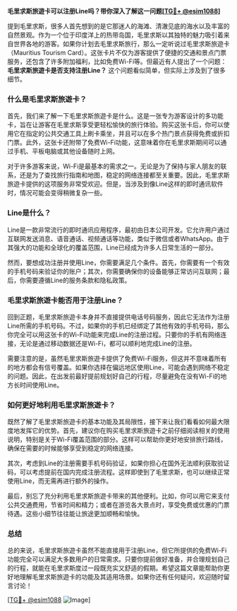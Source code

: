 **毛里求斯旅遊卡可以注册Line吗？带你深入了解这一问题[[TG💪+ @esim1088](https://t.me/s/esim1088)]**

提到毛里求斯，很多人首先想到的是它那迷人的海滩、清澈见底的海水以及丰富的自然景观。作为一个位于印度洋上的热带岛国，毛里求斯以其独特的魅力吸引着来自世界各地的游客。如果你计划去毛里求斯旅行，那么一定听说过毛里求斯旅遊卡（Mauritius Tourism Card）。这张卡片不仅为游客提供了便捷的交通和景点门票服务，还包含了许多附加福利，比如免费Wi-Fi等。但最近有人提出了一个问题：**毛里求斯旅遊卡是否支持注册Line？** 这个问题看似简单，但实际上涉及到了很多细节。

### **什么是毛里求斯旅遊卡？**

首先，我们来了解一下毛里求斯旅遊卡是什么。这是一张专为游客设计的多功能卡，旨在让游客在毛里求斯享受更轻松愉快的旅行体验。购买这张卡后，你可以使用它在指定的公共交通工具上刷卡乘坐，并且可以在多个热门景点获得免费或折扣门票。此外，这张卡还附带了免费Wi-Fi功能，这意味着你在毛里求斯期间可以通过手机、平板电脑或其他设备随时上网。

对于许多游客来说，Wi-Fi是最基本的需求之一。无论是为了保持与家人朋友的联系，还是为了查找旅行指南和地图，稳定的网络连接都至关重要。因此，毛里求斯旅遊卡提供的这项服务非常受欢迎。但是，当涉及到像Line这样的即时通讯软件时，情况可能会变得稍微复杂一些。

### **Line是什么？**

Line是一款非常流行的即时通讯应用程序，最初由日本公司开发。它允许用户通过互联网发送消息、语音通话、视频通话等功能，类似于微信或者WhatsApp。由于其强大的功能和全球化的覆盖范围，Line已经成为许多人日常生活的一部分。

然而，要想成功注册并使用Line，你需要满足几个条件。首先，你需要有一个有效的手机号码来验证你的账户；其次，你需要确保你的设备能够正常访问互联网；最后，你需要遵循Line的服务条款和隐私政策。

### **毛里求斯旅遊卡能否用于注册Line？**

回到正题，毛里求斯旅遊卡本身并不直接提供电话号码服务，因此它无法作为注册Line所需的手机号码。不过，如果你的手机已经绑定了其他有效的手机号码，那么你完全可以用这张卡的Wi-Fi功能来完成Line的注册过程。只要你的手机有网络连接，无论是通过移动数据还是Wi-Fi，都可以顺利地完成Line的注册。

需要注意的是，虽然毛里求斯旅遊卡提供了免费Wi-Fi服务，但这并不意味着所有的地方都会有信号覆盖。如果你选择在偏远地区使用Line，可能会遇到网络不稳定的问题。因此，在出发前最好提前规划好自己的行程，尽量避免在没有Wi-Fi的地方长时间使用Line。

### **如何更好地利用毛里求斯旅遊卡？**

既然了解了毛里求斯旅遊卡的基本功能及其局限性，接下来让我们看看如何最大限度地发挥它的优势。首先，建议你在购买毛里求斯旅遊卡之前仔细阅读相关的使用说明，特别是关于Wi-Fi覆盖范围的部分。这样可以帮助你更好地安排旅行路线，确保在需要的时候能够享受到稳定的网络连接。

其次，考虑到Line的注册需要手机号码验证，如果你担心在国外无法顺利获取验证码，可以考虑提前在国内完成注册流程。这样即使到了毛里求斯，也可以继续正常使用Line，而无需再进行额外的操作。

最后，别忘了充分利用毛里求斯旅遊卡带来的其他便利。比如，你可以用它来支付公共交通费用，节省时间和精力；或者在游览各大景点时，享受免费或优惠的门票待遇。这些小细节往往能让旅途更加顺畅和愉快。

### **总结**

总的来说，毛里求斯旅遊卡虽然不能直接用于注册Line，但它所提供的免费Wi-Fi功能完全可以满足大多数用户的日常需求。只要你提前做好准备，并合理规划自己的行程，就能在毛里求斯度过一段既充实又舒适的假期。希望这篇文章能帮助你更好地理解毛里求斯旅遊卡的功能及其适用场景。如果你还有任何疑问，欢迎随时留言讨论！

[[TG💪+ @esim1088](https://t.me/s/esim1088) ![Image](https://i.postimg.cc/4NQfJmqS/Snipaste-2025-05-13-00-14-12.png)]